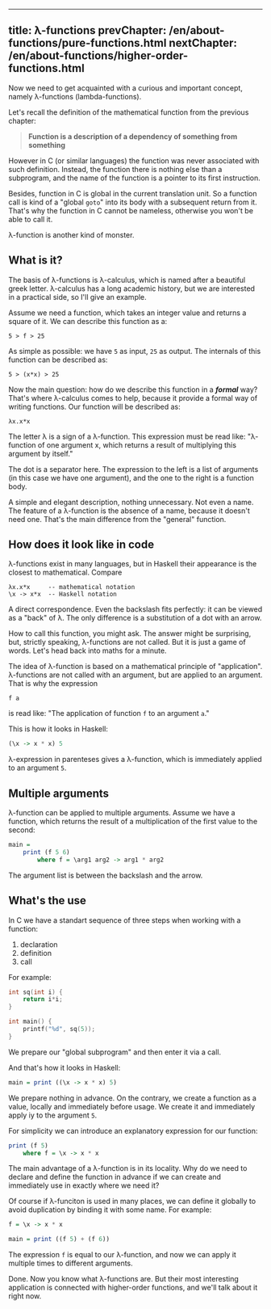 ----
title: λ-functions
prevChapter: /en/about-functions/pure-functions.html
nextChapter: /en/about-functions/higher-order-functions.html
----

Now we need to get acquainted with a curious and important concept, namely λ-functions (lambda-functions).

Let's recall the definition of the mathematical function from the previous chapter:

> **Function is a description of a dependency of something from something**

However in C (or similar languages) the function was never associated with such definition. Instead, the function there is nothing else than a subprogram, and the name of the function is a pointer to its first instruction.

Besides, function in C is global in the current translation unit. So a function call is kind of a "global `goto`" into its body with a subsequent return from it. That's why the function in C cannot be nameless, otherwise you won't be able to call it.

λ-function is another kind of monster.

## What is it? 

The basis of λ-functions is λ-calculus, which is named after a beautiful greek letter. λ-calculus has a long academic history, but we are interested in a practical side, so I'll give an example.

Assume we need a function, which takes an integer value and returns a square of it. We can describe this function as a:

    5 > f > 25

As simple as possible: we have `5` as input, `25` as output. The internals of this function can be described as:

    5 > (x*x) > 25

Now the main question: how do we describe this function in a ***formal*** way? That's where λ-calculus comes to help, because it provide a formal way of writing functions. Our function will be described as:

    λx.x*x

The letter λ is a sign of a λ-function. This expression must be read like: "λ-function of one argument x, which returns a result of multiplying this argument by itself."

The dot is a separator here. The expression to the left is a list of arguments (in this case we have one argument), and the one to the right is a function body.

A simple and elegant description, nothing unnecessary. Not even a name. The feature of a λ-function is the absence of a name, because it doesn't need one. That's the main difference from the "general" function.

## How does it look like in code 

λ-functions exist in many languages, but in Haskell their appearance is the closest to mathematical. Compare

    λx.x*x     -- mathematical notation
    \x -> x*x  -- Haskell notation

A direct correspondence. Even the backslash fits perfectly: it can be viewed as a "back" of λ. The only difference is a substitution of a dot with an arrow.

How to call this function, you might ask. The answer might be surprising, but, strictly speaking, λ-functions are not called. But it is just a game of words. Let's head back into maths for a minute.

The idea of λ-function is based on a mathematical principle of "application". λ-functions are not called with an argument, but are applied to an argument. That is why the expression

    f a

is read like: "The application of function `f` to an argument `a`."

This is how it looks in Haskell:

```haskell
(\x -> x * x) 5
```

λ-expression in parenteses gives a λ-function, which is immediately applied to an argument `5`.

## Multiple arguments 

λ-function can be applied to multiple arguments. Assume we have a function, which returns the result of a multiplication of the first value to the second:

```haskell
main =
    print (f 5 6)
        where f = \arg1 arg2 -> arg1 * arg2
```

The argument list is between the backslash and the arrow.

## What's the use 

In C we have a standart sequence of three steps when working with a function:

1. declaration
2. definition
3. call

For example:

```c
int sq(int i) {
	return i*i;
}

int main() {
	printf("%d", sq(5));
}
```

We prepare our "global subprogram" and then enter it via a call.

And that's how it looks in Haskell:

```haskell
main = print ((\x -> x * x) 5)
```

We prepare nothing in advance. On the contrary, we create a function as a value, locally and immediately before usage. We create it and immediately apply iy to the argument `5`.

For simplicity we can introduce an explanatory expression for our function:

```haskell
print (f 5)
    where f = \x -> x * x
```

The main advantage of a λ-function is in its locality. Why do we need to declare and define the function in advance if we can create and immediately use in exactly where we need it?

Of course if λ-funciton is used in many places, we can define it globally to avoid duplication by binding it with some name. For example:

```haskell
f = \x -> x * x

main = print ((f 5) + (f 6))
```

The expression `f` is equal to our λ-function, and now we can apply it multiple times to different arguments.

Done. Now you know what λ-functions are. But their most interesting application is connected with higher-order functions, and we'll talk about it right now.

